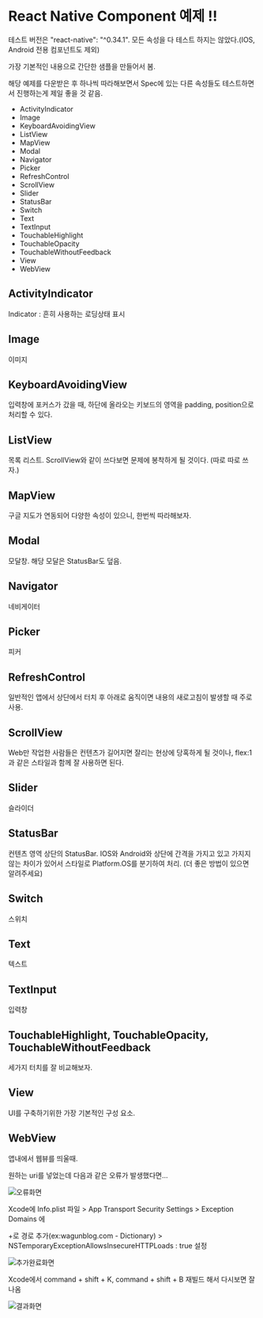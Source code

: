 # React Native Component 예제 !!

테스트 버전은 "react-native": "^0.34.1".
모든 속성을 다 테스트 하지는 않았다.(IOS, Android 전용 컴포넌트도 제외) 

가장 기본적인 내용으로 간단한 샘플을 만들어서 봄.

해당 예제를 다운받은 후 하나씩 따라해보면서 Spec에 있는 다른 속성들도 테스트하면서 진행하는게 제일 좋을 것 같음.

* ActivityIndicator
* Image
* KeyboardAvoidingView
* ListView
* MapView
* Modal
* Navigator
* Picker
* RefreshControl
* ScrollView
* Slider
* StatusBar
* Switch
* Text
* TextInput
* TouchableHighlight
* TouchableOpacity
* TouchableWithoutFeedback
* View
* WebView

## ActivityIndicator

Indicator : 흔히 사용하는 로딩상태 표시

## Image

이미지

## KeyboardAvoidingView

입력창에 포커스가 갔을 때, 하단에 올라오는 키보드의 영역을 padding, position으로 처리할 수 있다.

## ListView

목록 리스트. ScrollView와 같이 쓰다보면 문제에 봉착하게 될 것이다. (따로 따로 쓰자.)

## MapView

구글 지도가 연동되어 다양한 속성이 있으니, 한번씩 따라해보자.

## Modal

모달창. 해당 모달은 StatusBar도 덮음.

## Navigator

네비게이터

## Picker

피커

## RefreshControl

일반적인 앱에서 상단에서 터치 후 아래로 움직이면 내용의 새로고침이 발생할 때 주로 사용.

## ScrollView

Web만 작업한 사람들은 컨텐츠가 길어지면 잘리는 현상에 당혹하게 될 것이나, flex:1과 같은 스타일과 함께 잘 사용하면 된다.

## Slider

슬라이더

## StatusBar

컨텐츠 영역 상단의 StatusBar. IOS와 Android와 상단에 간격을 가지고 있고 가지지 않는 차이가 있어서 스타일로 Platform.OS를 분기하여 처리. (더 좋은 방법이 있으면 알려주세요)

## Switch

스위치

## Text

텍스트

## TextInput

입력창

## TouchableHighlight, TouchableOpacity, TouchableWithoutFeedback

세가지 터치를 잘 비교해보자.

## View

UI를 구축하기위한 가장 기본적인 구성 요소.

## WebView

앱내에서 웹뷰를 띄울때.

원하는 uri를 넣었는데 다음과 같은 오류가 발생했다면...

![오류화면](http://wagunblog.com/wp/wp-content/uploads/2016/10/react-native-component-1.png)

Xcode에 Info.plist 파일 > App Transport Security Settings > Exception Domains 에 

+로 경로 추가(ex:wagunblog.com - Dictionary) > NSTemporaryExceptionAllowsInsecureHTTPLoads : true 설정

![추가완료화면](http://wagunblog.com/wp/wp-content/uploads/2016/10/react-native-component-3.png)

Xcode에서 command + shift + K, command + shift + B 재빌드 해서 다시보면 잘나옴

![결과화면](http://wagunblog.com/wp/wp-content/uploads/2016/10/react-native-component-2.png)
